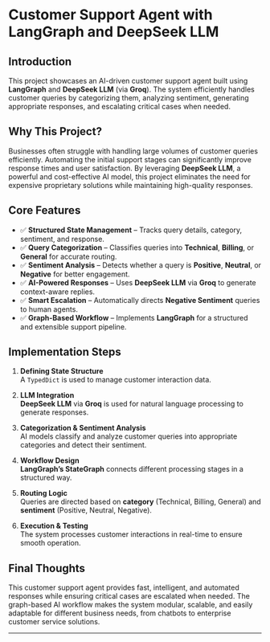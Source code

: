# Customer Support Agent with LangGraph and DeepSeek LLM

## Introduction

This project showcases an AI-driven customer support agent built using **LangGraph** and **DeepSeek LLM** (via **Groq**). The system efficiently handles customer queries by categorizing them, analyzing sentiment, generating appropriate responses, and escalating critical cases when needed.

## Why This Project?

Businesses often struggle with handling large volumes of customer queries efficiently. Automating the initial support stages can significantly improve response times and user satisfaction. By leveraging **DeepSeek LLM**, a powerful and cost-effective AI model, this project eliminates the need for expensive proprietary solutions while maintaining high-quality responses.

## Core Features

- ✅ **Structured State Management** – Tracks query details, category, sentiment, and response.
- ✅ **Query Categorization** – Classifies queries into **Technical**, **Billing**, or **General** for accurate routing.
- ✅ **Sentiment Analysis** – Detects whether a query is **Positive**, **Neutral**, or **Negative** for better engagement.
- ✅ **AI-Powered Responses** – Uses **DeepSeek LLM** via **Groq** to generate context-aware replies.
- ✅ **Smart Escalation** – Automatically directs **Negative Sentiment** queries to human agents.
- ✅ **Graph-Based Workflow** – Implements **LangGraph** for a structured and extensible support pipeline.

## Implementation Steps

1. **Defining State Structure**  
   A `TypedDict` is used to manage customer interaction data.

2. **LLM Integration**  
   **DeepSeek LLM** via **Groq** is used for natural language processing to generate responses.

3. **Categorization & Sentiment Analysis**  
   AI models classify and analyze customer queries into appropriate categories and detect their sentiment.

4. **Workflow Design**  
   **LangGraph’s StateGraph** connects different processing stages in a structured way.

5. **Routing Logic**  
   Queries are directed based on **category** (Technical, Billing, General) and **sentiment** (Positive, Neutral, Negative).

6. **Execution & Testing**  
   The system processes customer interactions in real-time to ensure smooth operation.

## Final Thoughts

This customer support agent provides fast, intelligent, and automated responses while ensuring critical cases are escalated when needed. The graph-based AI workflow makes the system modular, scalable, and easily adaptable for different business needs, from chatbots to enterprise customer service solutions.

---

